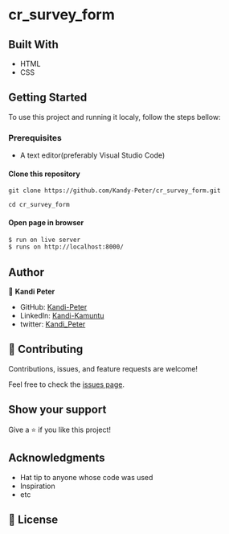 # cr_survey_form


## Built With

- HTML
- CSS

## Getting Started

To use this project and running it localy, follow the steps bellow:

### Prerequisites
 - A text editor(preferably Visual Studio Code)
#### Clone this repository

`git clone https://github.com/Kandy-Peter/cr_survey_form.git`

`cd cr_survey_form`

#### Open page in browser
```bash
$ run on live server
$ runs on http://localhost:8000/
```

## Author

👤 **Kandi Peter**

- GitHub: [Kandi-Peter](https://github.com/Kandy-Peter)
- LinkedIn: [Kandi-Kamuntu](https://www.linkedin.com/in/kandi-peter-a49590212/)
- twitter: [Kandi_Peter](https://twitter.com/peter_kandy)

## 🤝 Contributing

Contributions, issues, and feature requests are welcome!

Feel free to check the [issues page](../../issues/).

## Show your support

Give a ⭐️ if you like this project!

## Acknowledgments

- Hat tip to anyone whose code was used
- Inspiration
- etc

## 📝 License